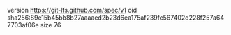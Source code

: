 version https://git-lfs.github.com/spec/v1
oid sha256:89e15b45bb8b27aaaaed2b23d6ea175af239fc567402d228f257a647703af06e
size 76
